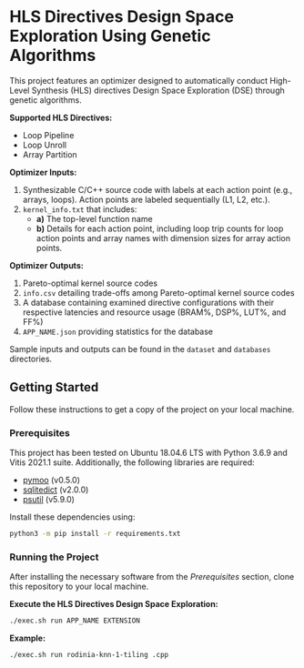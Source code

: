 # HLS Directives Design Space Exploration Using Genetic Algorithms

This project features an optimizer designed to automatically conduct High-Level Synthesis (HLS) directives Design Space Exploration (DSE) through genetic algorithms.

**Supported HLS Directives:**
- Loop Pipeline
- Loop Unroll
- Array Partition

**Optimizer Inputs:**
1. Synthesizable C/C++ source code with labels at each action point (e.g., arrays, loops). Action points are labeled sequentially (L1, L2, etc.).
2. `kernel_info.txt` that includes:
   - **a)** The top-level function name
   - **b)** Details for each action point, including loop trip counts for loop action points and array names with dimension sizes for array action points.

**Optimizer Outputs:**
1. Pareto-optimal kernel source codes
2. `info.csv` detailing trade-offs among Pareto-optimal kernel source codes
3. A database containing examined directive configurations with their respective latencies and resource usage (BRAM%, DSP%, LUT%, and FF%)
4. `APP_NAME.json` providing statistics for the database

Sample inputs and outputs can be found in the `dataset` and `databases` directories.

## Getting Started

Follow these instructions to get a copy of the project on your local machine.

### Prerequisites

This project has been tested on Ubuntu 18.04.6 LTS with Python 3.6.9 and Vitis 2021.1 suite. Additionally, the following libraries are required:
- [pymoo](https://pypi.org/project/pymoo/) (v0.5.0)
- [sqlitedict](https://pypi.org/project/sqldict/) (v2.0.0)
- [psutil](https://pypi.org/project/psutil/) (v5.9.0)

Install these dependencies using:

```bash
python3 -m pip install -r requirements.txt
```

### Running the Project

After installing the necessary software from the *Prerequisites* section, clone this repository to your local machine.

**Execute the HLS Directives Design Space Exploration:**

```bash
./exec.sh run APP_NAME EXTENSION
```

**Example:**

```bash
./exec.sh run rodinia-knn-1-tiling .cpp
```